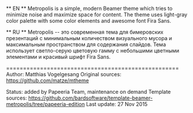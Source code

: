 ** EN **
Metropolis is a simple, modern Beamer theme which tries to minimize noise and maximize space for content. The theme uses light-gray color palette with some color elements and awesome font Fira Sans.

** RU **
Metropolis -- это современная тема для бимеровских презентаций с минимальным количеством визуального мусора и максимальным пространством для содержания слайдов. Тема использует светло-серую цветовую гамму с небольшими цветными элементами и красивый шрифт Fira Sans.

===================================================
Author:           Matthias Vogelgesang
Original sources: https://github.com/matze/mtheme

Status:           added by Papeeria Team, maintenance on demand
Template sources: https://github.com/bardsoftware/template-beamer-metropolis/tree/papeeria-edition
Last update:      27 Nov 2015
